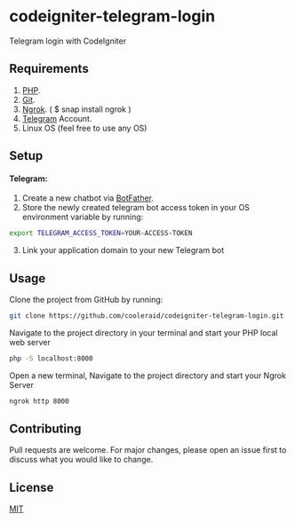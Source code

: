 # codeigniter-telegram-login
Telegram login with CodeIgniter

## Requirements
1. [PHP](https://www.php.net/).
2. [Git](https://git-scm.com/).
3. [Ngrok](https://ngrok.com/). ( $ snap install ngrok )
4. [Telegram](https://telegram.org/) Account.
5. Linux OS (feel free to use any OS)


## Setup
#### Telegram:
1. Create a new chatbot via [BotFather](https://telegram.me/BotFather).
2. Store the newly created telegram bot access token in your OS environment variable by running:

```bash
export TELEGRAM_ACCESS_TOKEN=YOUR-ACCESS-TOKEN
```
3. Link your application domain to your new Telegram bot

## Usage
Clone the project from GitHub by running:

```bash
git clone https://github.com/cooleraid/codeigniter-telegram-login.git
```

Navigate to the project directory in your terminal and start your PHP local web server

```bash
php -S localhost:8000
```
Open a new terminal, Navigate to the project directory and start your Ngrok Server

```bash
ngrok http 8000
```

## Contributing
Pull requests are welcome. For major changes, please open an issue first to discuss what you would like to change.

## License
[MIT](https://github.com/cooleraid/codeigniter-telegram-login/blob/master/LICENSE)
